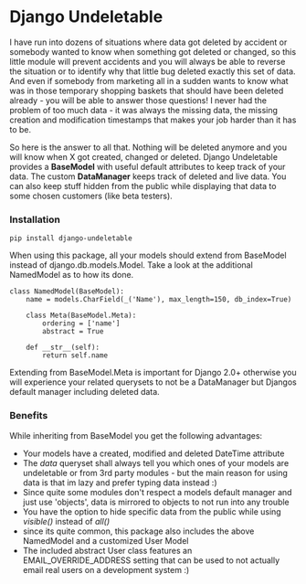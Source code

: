 
# Django Undeletable

I have run into dozens of situations where data got deleted by accident or somebody
wanted to know when something got deleted or changed, so this little module will prevent 
accidents and you will always be able to reverse the situation or to identify why that 
little bug deleted exactly this set of data.
And even if somebody from marketing all in a sudden wants to know what was in those 
temporary shopping baskets that should have been deleted already - you will be able to answer
those questions! I never had the problem of too much data - it was always the missing data, 
the missing creation and modification timestamps that makes your job harder than it has to be.

So here is the answer to all that. Nothing will be deleted anymore and you will know when X
got created, changed or deleted. Django Undeletable provides a **BaseModel** with useful 
default attributes to keep track of your data. The custom **DataManager** keeps track of 
deleted and live data. You can also keep stuff hidden from the public while displaying 
that data to some chosen customers (like beta testers).

### Installation

    pip install django-undeletable

When using this package, all your models should extend from BaseModel 
instead of django.db.models.Model. Take a look at the additional NamedModel as to how its 
done.

    class NamedModel(BaseModel):
        name = models.CharField(_('Name'), max_length=150, db_index=True)
    
        class Meta(BaseModel.Meta):
            ordering = ['name']
            abstract = True
    
        def __str__(self):
            return self.name

Extending from BaseModel.Meta is important for Django 2.0+ otherwise you will experience
your related querysets to not be a DataManager but Djangos default manager including 
deleted data.


### Benefits

While inheriting from BaseModel you get the following advantages:

* Your models have a created, modified and deleted DateTime attribute
* The *data* queryset shall always tell you which ones of your models are undeletable
or from 3rd party modules - but the main reason for using data is that im lazy and 
 prefer typing data instead :)
* Since quite some modules don't respect a models default manager and just use 'objects',
data is mirrored to objects to not run into any trouble
* You have the option to hide specific data from the public while using *visible()* instead
of *all()*
* since its quite common, this package also includes the above NamedModel and a customized
User Model
* The included abstract User class features an EMAIL_OVERRIDE_ADDRESS setting that can be 
used to not actually email real users on a development system :)
